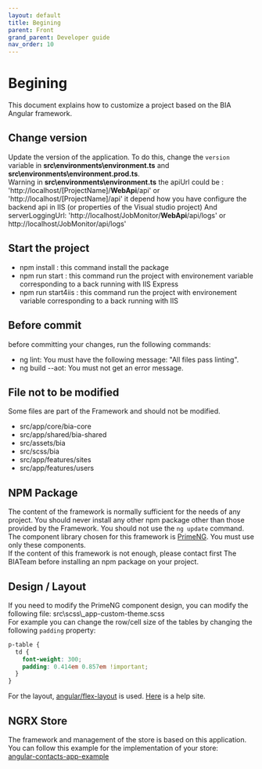```yaml
---
layout: default
title: Begining
parent: Front
grand_parent: Developer guide
nav_order: 10
---
```


# Begining
This document explains how to customize a project based on the BIA Angular framework.   

## Change version
Update the version of the application. To do this, change the `version` variable in **src\environments\environment.ts** and **src\environments\environment.prod.ts**.   
Warning in **src\environments\environment.ts** the apiUrl could be : 'http://localhost/[ProjectName]/**WebApi**/api' or 'http://localhost/[ProjectName]/api' it depend how you have configure the backend api in IIS (or properties of the Visual studio project)
And serverLoggingUrl: 'http://localhost/JobMonitor/**WebApi**/api/logs' or http://localhost/JobMonitor/api/logs'

## Start the project
* npm install : this command install the package
* npm run start : this command run the project with environement variable corresponding to a back running with IIS Express
* npm run start4iis : this command run the project with environement variable corresponding to a back running with IIS

## Before commit
before committing your changes, run the following commands:
* ng lint: You must have the following message: "All files pass linting".
* ng build --aot: You must not get an error message.

## File not to be modified
Some files are part of the Framework and should not be modified.

* src/app/core/bia-core
* src/app/shared/bia-shared
* src/assets/bia
* src/scss/bia
* src/app/features/sites
* src/app/features/users


## NPM Package
The content of the framework is normally sufficient for the needs of any project. You should never install any other npm package other than those provided by the Framework.   You should not use the `ng update` command.   
The component library chosen for this framework is [PrimeNG](https://www.primefaces.org/primeng/v9.1.4-lts/). You must use only these components.   
If the content of this framework is not enough, please contact first The BIATeam before installing an npm package on your project.

## Design / Layout
If you need to modify the PrimeNG component design, you can modify the following file: src\scss\\_app-custom-theme.scss   
For example you can change the row/cell size of the tables by changing the following `padding` property:
``` scss
p-table {
  td {
    font-weight: 300;
    padding: 0.414em 0.857em !important;
  }
}
```
For the layout, [angular/flex-layout](https://github.com/angular/flex-layout/wiki) is used. [Here](https://tburleson-layouts-demos.firebaseapp.com/#/docs) is a help site.
## NGRX Store
The framework and management of the store is based on this application. You can follow this example for the implementation of your store:   
[angular-contacts-app-example](https://github.com/avatsaev/angular-contacts-app-example)

